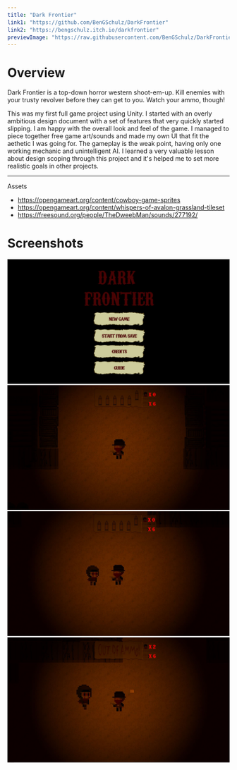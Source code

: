 ```yaml
---
title: "Dark Frontier"
link1: "https://github.com/BenGSchulz/DarkFrontier"
link2: "https://bengschulz.itch.io/darkfrontier"
previewImage: "https://raw.githubusercontent.com/BenGSchulz/DarkFrontier/master/images/DF4.JPG"
---
```


# Overview

Dark Frontier is a top-down horror western shoot-em-up. Kill enemies with your trusty revolver before they can get to you. Watch your ammo, though! 

This was my first full game project using Unity. I started with an overly ambitious design document with a set of features that very quickly started slipping. I am happy with the overall look and feel of the game. I managed to piece together free game art/sounds and made my own UI that fit the aethetic I was going for. The gameplay is the weak point, having only one working mechanic and unintelligent AI. I learned a very valuable lesson about design scoping through this project and it's helped me to set more realistic goals in other projects. 

---
Assets 
- https://opengameart.org/content/cowboy-game-sprites 
- https://opengameart.org/content/whispers-of-avalon-grassland-tileset 
- https://freesound.org/people/TheDweebMan/sounds/277192/

# Screenshots

![Screenshot 1](https://raw.githubusercontent.com/BenGSchulz/DarkFrontier/master/images/DF1.JPG)
![Screenshot 2](https://raw.githubusercontent.com/BenGSchulz/DarkFrontier/master/images/DF2.JPG)
![Screenshot 3](https://raw.githubusercontent.com/BenGSchulz/DarkFrontier/master/images/DF3.JPG)
![Screenshot 4](https://raw.githubusercontent.com/BenGSchulz/DarkFrontier/master/images/DF4.JPG)